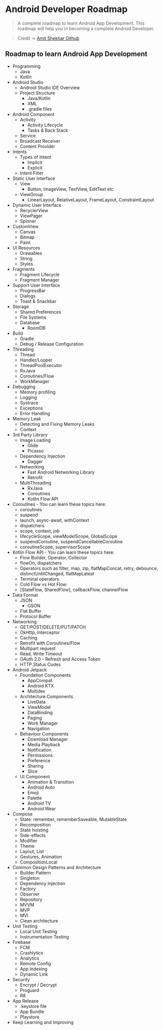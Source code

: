 
# Android Developer Roadmap

> A complete roadmap to learn Android App Development. This roadmap will help you in becoming a complete Android Developer.

> Credit -> [Amit Shekhar Github](https://github.com/amitshekhariitbhu/android-developer-roadmap)

## Roadmap to learn Android App Development
* Programming
   * Java
   * Kotlin
* Android Studio
   * Android Studio IDE Overview
   * Project Structure
   	   * Java/Kotlin
   	   * XML
   	   * .gradle files
* Android Component
   * Activity
     * Activity Lifecycle
     * Tasks & Back Stack
   * Service
   * Broadcast Receiver
   * Content Provider
* Intents
   * Types of Intent
     * Implicit
     * Explicit
   * Intent Filter
* Static User Interface
  * View
      * Button, ImageView, TextView, EditText etc
  * ViewGroup
  	   * LinearLayout, RelativeLayout, FrameLayout, ConstraintLayout
* Dynamic User Interface
   * RecyclerView
   * ViewPager
   * Spinner
* CustomView
   * Canvas
   * Bitmap
   * Paint
* UI Resources
   * Drawables
   * String
   * Styles
* Fragments
   * Fragment Lifecycle
   * Fragment Manager
* Support User Interface
  * ProgressBar
  * Dialogs
  * Toast & Snackbar
* Storage
  * Shared Preferences
  * File Systems
  * Database
    * RoomDB
* Build
  * Gradle
  * Debug / Release Configuration
* Threading 
  * Thread
  * Handler/Looper
  * ThreadPoolExecutor
  * RxJava
  * Coroutines/Flow
  * WorkManager
* Debugging
  * Memory profiling
  * Logging
  * Systrace
  * Exceptions
  * Error Handling
* Memory Leak
  * Detecting and Fixing Memory Leaks
  * Context
* 3rd Party Library
  * Image Loading
     * Glide
     * Picasso
  * Dependency Injection
     * Dagger
  * Networking
     * Fast Android Networking Library
     * Retrofit
  * MultiThreading
     * RxJava
     * Coroutines
     * Kotlin Flow API
* Coroutines - You can learn these topics here:
  * coroutines
  * suspend
  * launch, async-await, withContext
  * dispatchers
  * scope, context, job
  * lifecycleScope, viewModelScope, GlobalScope
  * suspendCoroutine, suspendCancellableCoroutine
  * coroutineScope, supervisorScope
* Kotlin Flow API - You can learn these topics here: 
  * Flow Builder, Operator, Collector
  * flowOn, dispatchers
  * Operators such as filter, map, zip, flatMapConcat, retry, debounce, distinctUntilChanged, flatMapLatest
  * Terminal operators
  * Cold Flow vs Hot Flow:
  * [StateFlow, SharedFlow], callbackFlow, channelFlow
* Data Format
  * JSON
     * GSON
  * Flat Buffer
  * Protocol Buffer
* Networking
  * GET/POST/DELETE/PUT/PATCH
  * OkHttp, Interceptor
  * Caching
  * Retrofit with Coroutines/Flow
  * Multipart request
  * Read, Write Timeout
  * OAuth 2.0 - Refresh and Access Token
  * HTTP Status Codes
* Android Jetpack
  * Foundation Components
     * AppCompat
     * Android KTX
     * Multidex
  * Architecture Components
     * LiveData
     * ViewModel
     * DataBinding
     * Paging
     * Work Manager
     * Navigation
  * Behaviour Components 
     * Download Manager
     * Media Playback
     * Notification
     * Permissions
     * Preference
     * Sharing
     * Slice
  * UI Component
     * Animation & Transition
     * Android Auto
     * Emoji
     * Palette
     * Android TV
     * Android Wear
* Compose
     * State: remember, rememberSaveable, MutableState
     * Recomposition
     * State hoisting
     * Side-effects
     * Modifier
     * Theme
     * Layout, List
     * Gestures, Animation
     * CompositionLocal
* Common Design Patterns and Architecture 
     * Builder Pattern
     * Singleton
     * Dependency Injection
     * Factory
     * Observer
     * Repository
     * MVVM
     * MVP
     * MVI
     * Clean architecture
* Unit Testing
  	 * Local Unit Testing
  	 * Instrumentation Testing
* Firebase
     * FCM
     * Crashlytics
     * Analytics
     * Remote Config
     * App Indexing
     * Dynamic Link
* Security
     * Encrypt / Decrypt
     * Proguard
     * R8
* App Release
     * .keystore file
     * App Bundle
     * Playstore
* Keep Learning and Improving
